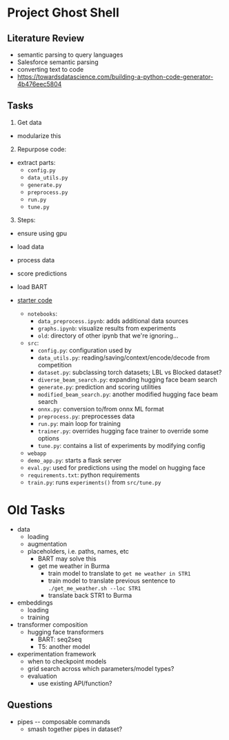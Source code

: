 # Project Ghost Shell

## Literature Review

- semantic parsing to query languages
- Salesforce semantic parsing
- converting text to code
- https://towardsdatascience.com/building-a-python-code-generator-4b476eec5804

## Tasks

1. Get data

- modularize this

2. Repurpose code:

- extract parts:
  - `config.py`
  - `data_utils.py`
  - `generate.py`
  - `preprocess.py`
  - `run.py`
  - `tune.py`

3. Steps:

- ensure using gpu
- load data
- process data
- score predictions
- load BART

- [starter code](https://github.com/nokia/nlc2cmd-submission-hubris)

  - `notebooks`:
    - `data_preprocess.ipynb`: adds additional data sources
    - `graphs.ipynb`: visualize results from experiments
    - `old`: directory of other ipynb that we're ignoring...
  - `src`:
    - `config.py`: configuration used by
    - `data_utils.py`: reading/saving/context/encode/decode from competition
    - `dataset.py`: subclassing torch datasets; LBL vs Blocked dataset?
    - `diverse_beam_search.py`: expanding hugging face beam search
    - `generate.py`: prediction and scoring utilities
    - `modified_beam_search.py`: another modified hugging face beam search
    - `onnx.py`: conversion to/from onnx ML format
    - `preprocess.py`: preprocesses data
    - `run.py`: main loop for training
    - `trainer.py`: overrides hugging face trainer to override some options
    - `tune.py`: contains a list of experiments by modifying config
  - `webapp`
  - `demo_app.py`: starts a flask server
  - `eval.py`: used for predictions using the model on hugging face
  - `requirements.txt`: python requirements
  - `train.py`: runs `experiments()` from `src/tune.py`

# Old Tasks

- data
  - loading
  - augmentation
  - placeholders, i.e. paths, names, etc
    - BART may solve this
    - get me weather in Burma
      - train model to translate to `get me weather in STR1`
      - train model to translate previous sentence to `./get_me_weather.sh --loc STR1`
      - translate back STR1 to Burma
- embeddings
  - loading
  - training
- transformer composition
  - hugging face transformers
    - BART: seq2seq
    - T5: another model
- experimentation framework
  - when to checkpoint models
  - grid search across which parameters/model types?
  - evaluation
    - use existing API/function?

## Questions

- pipes -- composable commands
  - smash together pipes in dataset?
